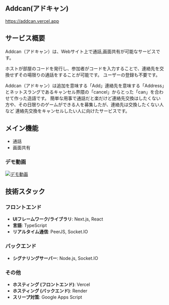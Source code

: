 ## Addcan(アドキャン)

https://addcan.vercel.app

## サービス概要

Addcan（アドキャン）は、Webサイト上で通話,画面共有が可能なサービスです。

ホストが部屋のコードを発行し、参加者がコードを入力することで、連絡先を交換せずその場限りの通話をすることが可能です。
ユーザーの登録も不要です。

Addcan（アドキャン）は追加を意味する「Add」連絡先を意味する「Address」とネットスラングであるキャンセル界隈の「cancel」からとった「can」を合わせて作った造語です。
簡単な用事で通話だと楽だけど連絡先交換はしたくない方や、その日限りのゲームができる人を募集したが、連絡先は交換したくない人など
連絡先交換をキャンセルしたい人に向けたサービスです。

## メイン機能
*   通話
*   画面共有

### デモ動画
[![デモ動画](https://img.youtube.com/vi/0n1i8-7VPhc/0.jpg)](https://youtu.be/0n1i8-7VPhc)


## 技術スタック

### フロントエンド
*   **UIフレームワーク/ライブラリ**: Next.js, React
*   **言語**: TypeScript
*   **リアルタイム通信**: PeerJS, Socket.IO

### バックエンド
*   **シグナリングサーバー**: Node.js, Socket.IO

### その他
*   **ホスティング (フロントエンド)**: Vercel
*   **ホスティング (バックエンド)**: Render
*   **スリープ対策**: Google Apps Script
    



